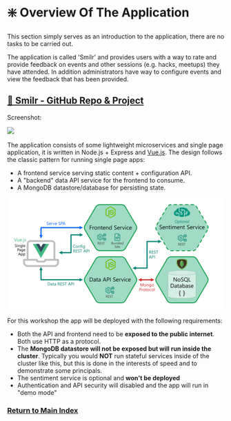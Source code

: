# ❇️ Overview Of The Application

This section simply serves as an introduction to the application, there are no tasks to be carried out.

The application is called 'Smilr' and provides users with a way to rate and provide feedback on events and other sessions (e.g. hacks, meetups) they have attended. In addition administrators have way to configure events and view the feedback that has been provided.

## [📃 Smilr - GitHub Repo & Project](https://github.com/benc-uk/smilr)

Screenshot:

<image src="./screenshot.png" style="width:800px" />

The application consists of some lightweight microservices and single page application, it is written in Node.js + Express and [Vue.js](https://vuejs.org/). The design follows the classic pattern for running single page apps:

- A frontend service serving static content + configuration API.
- A "backend" data API service for the frontend to consume.
- A MongoDB datastore/database for persisting state.

![Architecture](./architecture.png)

For this workshop the app will be deployed with the following requirements:

- Both the API and frontend need to be **exposed to the public internet**. Both use HTTP as a protocol.
- The **MongoDB datastore will not be exposed but will run inside the cluster**. Typically you would **NOT** run stateful services inside of the cluster like this, but this is done in the interests of speed and to demonstrate some principals.
- The sentiment service is optional and **won't be deployed**
- Authentication and API security will disabled and the app will run in "demo mode"

### [Return to Main Index](../readme.md)
